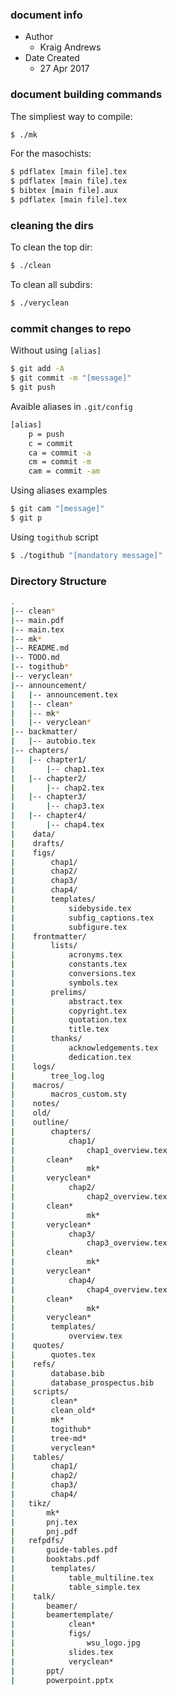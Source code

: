 ### document info
* Author
    * Kraig Andrews
* Date Created
    * 27 Apr 2017

### document building commands

The simpliest way to compile:
```bash
$ ./mk
```

For  the masochists:
```bash
$ pdflatex [main file].tex
$ pdflatex [main file].tex
$ bibtex [main file].aux
$ pdflatex [main file].tex
```

### cleaning the dirs

To clean the top dir:
```bash
$ ./clean
```

To clean all subdirs:
```bash
$ ./veryclean
```

### commit changes to repo

Without using `[alias]`
```bash
$ git add -A
$ git commit -m "[message]"
$ git push
```

Avaible aliases in `.git/config`
```bash
[alias]
    p = push
    c = commit
    ca = commit -a
    cm = commit -m
    cam = commit -am
```

Using aliases examples
```bash
$ git cam "[message]"
$ git p
```

Using `togithub` script
```bash
$ ./togithub "[mandatory message]"
```

### Directory Structure
```bash
.
|-- clean*
|-- main.pdf
|-- main.tex
|-- mk*
|-- README.md
|-- TODO.md
|-- togithub*
|-- veryclean*
|-- announcement/
|   |-- announcement.tex 
|   |-- clean*
|   |-- mk*
|	|-- veryclean*
|-- backmatter/
|   |-- autobio.tex
|-- chapters/
|   |-- chapter1/
|       |-- chap1.tex
|   |-- chapter2/
|       |-- chap2.tex
|   |-- chapter3/
|       |-- chap3.tex
|   |-- chapter4/
|       |-- chap4.tex
|    data/
|    drafts/
|    figs/
|        chap1/
|        chap2/
|        chap3/
|        chap4/
|        templates/
|            sidebyside.tex
|            subfig_captions.tex
|            subfigure.tex
|    frontmatter/
|        lists/
|            acronyms.tex
|            constants.tex
|            conversions.tex
|            symbols.tex
|        prelims/
|            abstract.tex
|            copyright.tex
|            quotation.tex
|            title.tex
|        thanks/
|            acknowledgements.tex
|            dedication.tex
|    logs/
|        tree_log.log
|    macros/
|        macros_custom.sty
|    notes/
|    old/
|    outline/
|        chapters/
|            chap1/
|                chap1_overview.tex
|		clean*
|                mk*
|		veryclean*
|            chap2/
|                chap2_overview.tex
|		clean*
|                mk*
|		veryclean*
|            chap3/
|                chap3_overview.tex
|		clean*
|                mk*
|		veryclean*
|            chap4/
|                chap4_overview.tex
|		clean*
|                mk*
|		veryclean*
|        templates/
|            overview.tex
|    quotes/
|        quotes.tex
|    refs/
|        database.bib
|        database_prospectus.bib
|    scripts/
|        clean*
|        clean_old*
|        mk*
|        togithub*
|        tree-md*
|        veryclean*
|    tables/
|        chap1/
|        chap2/
|        chap3/
|        chap4/
|	tikz/
|		mk*
|		pnj.tex
|		pnj.pdf
|	refpdfs/
|	    guide-tables.pdf
|	    booktabs.pdf
|        templates/
|            table_multiline.tex
|            table_simple.tex
|    talk/
|    	beamer/
|	    beamertemplate/
|            clean*
|            figs/
|                wsu_logo.jpg
|            slides.tex
|            veryclean*
|    	ppt/
|	    powerpoint.pptx
```



